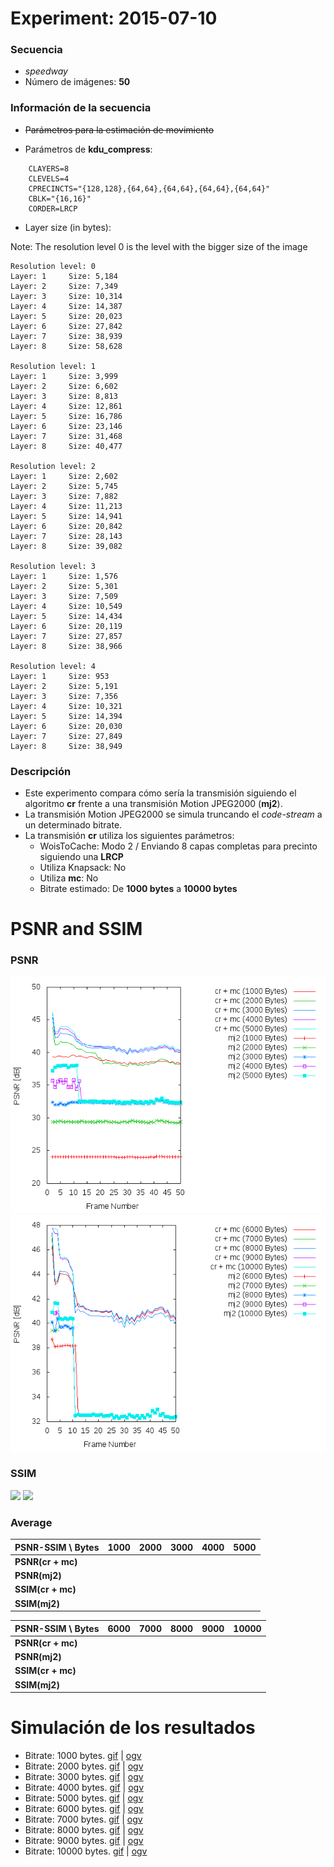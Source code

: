 Experiment: 2015-07-10
======================

### Secuencia

- *speedway*
- Número de imágenes: **50**

### Información de la secuencia
* ~~Parámetros para la estimación de movimiento~~

* Parámetros de **kdu_compress**:

```
    CLAYERS=8
    CLEVELS=4
    CPRECINCTS="{128,128},{64,64},{64,64},{64,64},{64,64}"
    CBLK="{16,16}"
    CORDER=LRCP
```

* Layer size (in bytes):

Note: The resolution level 0 is the level with the bigger size of the image

```
Resolution level: 0
Layer: 1     Size: 5,184
Layer: 2     Size: 7,349
Layer: 3     Size: 10,314
Layer: 4     Size: 14,387
Layer: 5     Size: 20,023
Layer: 6     Size: 27,842
Layer: 7     Size: 38,939
Layer: 8     Size: 58,628

Resolution level: 1
Layer: 1     Size: 3,999
Layer: 2     Size: 6,602
Layer: 3     Size: 8,813
Layer: 4     Size: 12,861
Layer: 5     Size: 16,786
Layer: 6     Size: 23,146
Layer: 7     Size: 31,468
Layer: 8     Size: 40,477

Resolution level: 2
Layer: 1     Size: 2,602
Layer: 2     Size: 5,745
Layer: 3     Size: 7,882
Layer: 4     Size: 11,213
Layer: 5     Size: 14,941
Layer: 6     Size: 20,842
Layer: 7     Size: 28,143
Layer: 8     Size: 39,082

Resolution level: 3
Layer: 1     Size: 1,576
Layer: 2     Size: 5,301
Layer: 3     Size: 7,509
Layer: 4     Size: 10,549
Layer: 5     Size: 14,434
Layer: 6     Size: 20,119
Layer: 7     Size: 27,857
Layer: 8     Size: 38,966

Resolution level: 4
Layer: 1     Size: 953
Layer: 2     Size: 5,191
Layer: 3     Size: 7,356
Layer: 4     Size: 10,321
Layer: 5     Size: 14,394
Layer: 6     Size: 20,030
Layer: 7     Size: 27,849
Layer: 8     Size: 38,949
```


### Descripción

- Este experimento compara cómo sería la transmisión siguiendo el algoritmo
  **cr** frente a una transmisión Motion JPEG2000 (**mj2**). 
- La transmisión Motion JPEG2000 se simula truncando el *code-stream* a
  un determinado bitrate.
- La transmisión **cr** utiliza los siguientes parámetros:
    - WoisToCache: Modo 2 / Enviando 8 capas completas para precinto siguiendo una **LRCP**
    - Utiliza Knapsack: No
    - Utiliza **mc**: No
    - Bitrate estimado: De **1000 bytes** a **10000 bytes**

PSNR and SSIM
=============

### PSNR

![](assets/psnr-1k-5k.png)
![](assets/psnr-6k-10k.png)

### SSIM

![](assets/ssim-1k-5k.png)
![](assets/ssim-6k-10k.png)

### Average

| PSNR-SSIM \ Bytes | 1000            | 2000            | 3000            | 4000            | 5000           
| ----------------- | --------------- | --------------- | --------------- | --------------- | ---------------
| **PSNR(cr + mc)** |   |   |   |   | 
| **PSNR(mj2)**     |   |   |   |   | 
| **SSIM(cr + mc)** |   |   |   |   | 
| **SSIM(mj2)**     |   |   |   |   | 

| PSNR-SSIM \ Bytes | 6000            | 7000            | 8000            | 9000            | 10000           
| ----------------- | --------------- | --------------- | --------------- | --------------- | ---------------
| **PSNR(cr + mc)** |   |   |   |   | 
| **PSNR(mj2)**     |   |   |   |   | 
| **SSIM(cr + mc)** |   |   |   |   | 
| **SSIM(mj2)**     |   |   |   |   | 


Simulación de los resultados
=============

* Bitrate: 1000 bytes. [gif](gif/all_1000.gif) | [ogv](ogv/all_1000.ogv)
* Bitrate: 2000 bytes. [gif](gif/all_2000.gif) | [ogv](ogv/all_2000.ogv)
* Bitrate: 3000 bytes. [gif](gif/all_3000.gif) | [ogv](ogv/all_3000.ogv)
* Bitrate: 4000 bytes. [gif](gif/all_4000.gif) | [ogv](ogv/all_4000.ogv)
* Bitrate: 5000 bytes. [gif](gif/all_5000.gif) | [ogv](ogv/all_5000.ogv)
* Bitrate: 6000 bytes. [gif](gif/all_6000.gif) | [ogv](ogv/all_6000.ogv)
* Bitrate: 7000 bytes. [gif](gif/all_7000.gif) | [ogv](ogv/all_7000.ogv)
* Bitrate: 8000 bytes. [gif](gif/all_8000.gif) | [ogv](ogv/all_8000.ogv)
* Bitrate: 9000 bytes. [gif](gif/all_9000.gif) | [ogv](ogv/all_9000.ogv)
* Bitrate: 10000 bytes. [gif](gif/all_10000.gif) | [ogv](ogv/all_10000.ogv)